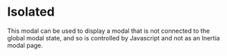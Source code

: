 # Isolated

This modal can be used to display a modal that is not connected to the global modal state, and so is controlled by Javascript and not as an Inertia modal page.